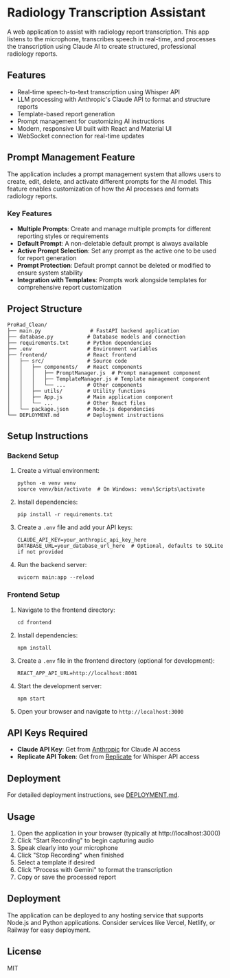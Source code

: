 # Radiology Transcription Assistant

A web application to assist with radiology report transcription. This app listens to the microphone, transcribes speech in real-time, and processes the transcription using Claude AI to create structured, professional radiology reports.

## Features

- Real-time speech-to-text transcription using Whisper API
- LLM processing with Anthropic's Claude API to format and structure reports
- Template-based report generation
- Prompt management for customizing AI instructions
- Modern, responsive UI built with React and Material UI
- WebSocket connection for real-time updates

## Prompt Management Feature

The application includes a prompt management system that allows users to create, edit, delete, and activate different prompts for the AI model. This feature enables customization of how the AI processes and formats radiology reports.

### Key Features

- **Multiple Prompts**: Create and manage multiple prompts for different reporting styles or requirements
- **Default Prompt**: A non-deletable default prompt is always available
- **Active Prompt Selection**: Set any prompt as the active one to be used for report generation
- **Prompt Protection**: Default prompt cannot be deleted or modified to ensure system stability
- **Integration with Templates**: Prompts work alongside templates for comprehensive report customization

## Project Structure

```
ProRad_Clean/
├── main.py                # FastAPI backend application
├── database.py           # Database models and connection
├── requirements.txt      # Python dependencies
├── .env                  # Environment variables
├── frontend/             # React frontend
│   ├── src/              # Source code
│   │   ├── components/   # React components
│   │   │   ├── PromptManager.js  # Prompt management component
│   │   │   ├── TemplateManager.js # Template management component
│   │   │   └── ...       # Other components
│   │   ├── utils/        # Utility functions
│   │   ├── App.js        # Main application component
│   │   └── ...           # Other React files
│   └── package.json      # Node.js dependencies
└── DEPLOYMENT.md         # Deployment instructions
```

## Setup Instructions

### Backend Setup

1. Create a virtual environment:
   ```
   python -m venv venv
   source venv/bin/activate  # On Windows: venv\Scripts\activate
   ```

2. Install dependencies:
   ```
   pip install -r requirements.txt
   ```

3. Create a `.env` file and add your API keys:
   ```
   CLAUDE_API_KEY=your_anthropic_api_key_here
   DATABASE_URL=your_database_url_here  # Optional, defaults to SQLite if not provided
   ```

4. Run the backend server:
   ```
   uvicorn main:app --reload
   ```

### Frontend Setup

1. Navigate to the frontend directory:
   ```
   cd frontend
   ```

2. Install dependencies:
   ```
   npm install
   ```

3. Create a `.env` file in the frontend directory (optional for development):
   ```
   REACT_APP_API_URL=http://localhost:8001
   ```

4. Start the development server:
   ```
   npm start
   ```

5. Open your browser and navigate to `http://localhost:3000`

## API Keys Required

- **Claude API Key**: Get from [Anthropic](https://www.anthropic.com/) for Claude AI access
- **Replicate API Token**: Get from [Replicate](https://replicate.com/) for Whisper API access

## Deployment

For detailed deployment instructions, see [DEPLOYMENT.md](DEPLOYMENT.md).

## Usage

1. Open the application in your browser (typically at http://localhost:3000)
2. Click "Start Recording" to begin capturing audio
3. Speak clearly into your microphone
4. Click "Stop Recording" when finished
5. Select a template if desired
6. Click "Process with Gemini" to format the transcription
7. Copy or save the processed report

## Deployment

The application can be deployed to any hosting service that supports Node.js and Python applications. Consider services like Vercel, Netlify, or Railway for easy deployment.

## License

MIT

